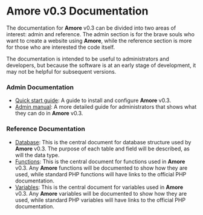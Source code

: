 # Amore v0.3 Documentation

The documentation for **Amore** v0.3 can be divided into two areas of interest: admin and reference. The admin section is for the brave souls who want to create a website using **Amore**, while the reference section is more for those who are interested the code itself.

The documentation is intended to be useful to administrators and developers, but because the software is at an early stage of development, it may not be helpful for subsequent versions.

### Admin Documentation
+ [Quick start guide](/admin/quick-start-guide.md): A guide to install and configure **Amore** v0.3.
+ [Admin manual](admin/admin-manual.md): A more detailed guide for administrators that shows what they can do in **Amore** v0.3.

### Reference Documentation
+ [Database](reference/database.md): This is the central document for database structure used by **Amore** v0.3. The purpose of each table and field will be described, as will the data type.
+ [Functions](reference/functions.md): This is the central document for functions used in **Amore** v0.3. Any **Amore** functions will be documented to show how they are used, while standard PHP functions will have links to the official PHP documentation.
+ [Variables](reference/variables.md): This is the central document for variables used in **Amore** v0.3. Any **Amore** variables will be documented to show how they are used, while standard PHP variables will have links to the official PHP documentation.
